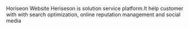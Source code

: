 Horiseon Website
Heriseson is solution service platform.It help customer with with search optimization, online reputation management and social media 
